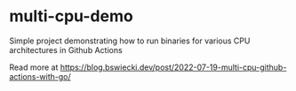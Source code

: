 # multi-cpu-demo
Simple project demonstrating how to run binaries for various CPU architectures in Github Actions

Read more at https://blog.bswiecki.dev/post/2022-07-19-multi-cpu-github-actions-with-go/
